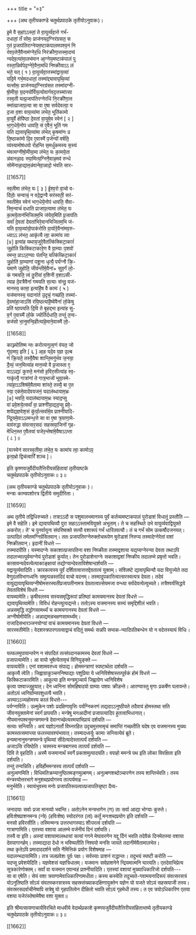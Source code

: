 +++
title = "०३"

+++
(अथ तृतीयकाण्डे चतुर्थप्रपाठके तृतीयोऽनुवाकः)।  

इ॒मे वै स॒हांऽऽस्तां॒ ते वा॒युर्व्य॑वा॒त्ते गर्भ॑-  
दधातां॒ तँ सोमः॒ प्राज॑नयद॒ग्निर॑ग्रसत॒ स  
ए॒तं प्र॒जाप॑तिराग्नेयम॒ष्टाक॑पालमपश्य॒नं नि  
र॑वप॒त्तेनै॒वैनाम॑ग्नेर॒धि निर॑क्रीणा॒त्तस्मा॒दप्य॑  
न्यदेव॒त्या॑मा॒लभ॑मान आ॒ग्नेय॒मष्टाक॑पालं पु  
रस्ता॒न्निर्वपेद॒ग्नेरे॒वैना॒मधि॑ निष्क्रीयाऽऽ ल॑  
भते॒ यत् ( १ ) वा॒युर्व्यवा॒त्तस्मा॑द्वाय॒व्या॑  
यदि॒मे गर्भ॒मदधातां॒ तस्मा॑द्द्यावापृथि॒व्या॑  
यत्सोमः॒ प्राज॑नयद॒ग्निरग्र॑सत तस्मा॑दग्नी-  
षो॒मीया॒ य॒दनयो॑र्विय॒त्योवार्गवद॒त्तस्मांत्सा  
रस्व॒ती यत्प्र॒जाप॑तिरग्नेरधि॑ नि॒रक्री॑णा॒त्त  
स्मा॑त्प्राजाप॒त्या सा वा ए॒षा सर्वदेवत्या॒ य  
द॒जा व॒शा वाय॒व्या॑मा लभेत॒ भूति॑कामो  
वा॒युर्वै क्षेपि॑ष्ठा दे॒वता॑ वा॒युमे॒व स्वेन॑ [ २ ]  
भा॒ग॒धेये॒नोप धावति॒ सं ए॒वैनं॒ भूति॑ गम  
यति द्यावापृथि॒व्या॑मा ल॑भेत् कृ॒षमा॑णः प्र  
ति॒ष्ठाका॑मो दि॒व ए॒वास्मै॑ प॒र्जन्यो॑ वर्षति॒  
व्य॑स्यामोष॑धयो रोहन्ति स॒मर्धु॑कमस्य स॒स्यं  
भ॑वत्यग्नीषो॒मीया॒मा ल॑भेत॒ यः का॒मये॒ता  
न्न॑वानन्ना॒दः स्या॒मित्य॒ग्निनै॒वान्न॒मव॑ रुन्धे  
सोमे॑नान्ना॒द्याम॒न्न॑वानेवा॒न्नादो॒ भ॑वति सार-

[[1657]]

स्व॒तीमा ल॑भेत॒ यः [ ३ ] ई॒श्व॒रो वा॒चो व-  
दि॑तोः॒ सन्वाचं॒ न वदे॒द्वाग्वै सर॑स्वती॒ सर॑-  
स्वतीमे॒व स्वेन॑ भाग॒धेये॒नोप॑ धावति॒ सैवा-  
स्मि॒न्वाचं॑ दधाति प्राजाप॒त्यामा ल॑भेत॒ यः  
का॒मये॒तान॑भिजितम॒भि ज॑येय॒मिति॑ प्र॒जाप॑तिः  
सर्वा॑ दे॒वता॑ देवता॑भिरे॒वानभिजितम॒भि ज॑-  
यति वा॒य॒व्या॑यो॒पाक॑रोति वा॒योरे॒वैना॑मव॒रु-  
ध्याऽऽ ल॑भत॒ आकृ॑त्यै त्वा॒ कामा॑य त्वा  
[४] इत्या॑ह यथाय॒जुरे॒वैतत्कि॑क्किटा॒कारं॑  
जुहोति किक्किटाकारे॒ण वै ग्रा॒म्याः प॒शवो॑  
रमन्त॒ प्राऽऽर॒ण्याः प॑तन्ति॒ यत्कि॑व्किटा॒कारं॑  
जु॒होति॑ ग्रा॒म्याणां पशू॒ना धृत्यै॒ पर्य॑ग्नौ क्रि॒-  
यमाणे जुहोति॒ जीव॑न्तीमे॒वैना॑+ सुव॒र्गं लो॒-  
कं गमयति॒ त्वं तु॒रीया॑ व॒शिनी व॒शाऽसी-  
त्याह दे॒वत्रैवैनां॑ गमयति स॒त्याः स॑न्तु॒ यज॑-  
मानस्य॒ कामा॒ इत्या॑है॒ष वै कामः॑ ( ५ )  
यज॑मानस्य॒ यदाना॑र्त उ॒दृचं॒ गच्छ॑ति॒ तस्मा॑-  
दे॒वमा॑हा॒जाऽसि॑ रयि॒ष्ठत्या॑है॒ष्वे॑वैनां॑ लो॒केषु  
प्रति॑ ष्ठापयति दि॒वि ते बृ॒हद्भा इत्या॑ह सु-  
व॒र्ग ए॒वास्मै॑ लो॒के ज्योति॑र्दधाति॒ तन्तुं॑ त॒न्व-  
न्रज॑सो भा॒नुमन्वि॒हीत्या॑हे॒माने॒वास्मै॑ लो॒-

[[1658]]

काञ्ज्योतिष्म न्तः करोत्यनुल्व॒णं व॑यत॒ जो  
गृ॑वा॒मप॒ इति [ ६ ] आ॒ह यदे॒व य॒ज्ञ उ॒ल्ब  
णं॑ क्रि॒यते॒ तस्यै॒वैषा शान्ति॒मनु॑र्भव ज॒नया॒  
दै॒व्यं॒ जन॒मित्या॑ह मान॒व्यो वै प्र॒जास्ता ए॒  
वाऽऽद्याः॑ कुरुते॒ मन॑सो ह॒विर॒सीत्या॑ह स्व॒-  
गाकृ॑त्यै॒ गात्रा॑णां ते गात्र॒भाजो॑ भूया॒स्मे-  
त्या॑हा॒ऽऽशिष॑मे॒वैतामा शा॑स्ते॒ तस्यै॒ बा ए॒त  
स्या॒ एक॑मे॒वादे॑वयजनं॒ यदाल॑ब्धायाम॒भ्रः  
[७] भवति॒ यदाल॑ब्दायाम॒भ्रः स्याद॒प्सु  
वा॑ प्रवे॒शये॒त्सर्वां॑ वा॒ प्राश्नी॑या॒द्यद॒प्सु प्र॑वे॒-  
शये॑द्यज्ञवेश॒सं कु॑र्या॒त्सर्वामे॒व प्राश्नी॑यादि-  
न्द्रि॒यमे॒वाऽऽत्मन्ध॒त्ते सा वा ए॒षा त्र॒याणा॒मे-  
वाव॑रुद्धा संवत्सर॒सदः॑ सहस्रया॒जिनो॑ गृह-  
मेधिन॒स्त ए॒वैतया॑ यजेर॒न्तेषा॑मे॒वैषाऽऽप्ता  
( ८ )॥

[यत्स्वेन॑ सारस्व॒तीमा॒ ल॑भे॒त॒ यः कामा॑य त्वा॒ कामोऽप॒  
इत्य॒भ्रो द्विच॑त्वारिँ शञ्च ]।

इति कृष्णयजुर्वेदीयतैत्तिरीयसंहितायां तृतीयाष्टके  
चतुर्थप्रपाठके तृतीयोऽनुवाकः॥ ३॥

(अथ तृतीयकाण्डे चतुर्थप्रपाठके तृतीयोऽनुवाकः )।  
मन्त्राः काम्यपशोरत्र द्वितीये समुदीरिताः।

[[1659]]

अथ तृतीये तद्विधिरुच्यते। तत्राऽऽदौ स पशुमालभमानस्य पूर्वं कर्तव्यमष्टाकपालं पुरोडाशं विधातुं प्रस्तौति —  
इमे वै सहेति। इमे द्यावापथिव्यौ पुरा सहाऽऽस्तामवियुक्ते अभूताम्। ते च सहस्थिते उभे वायुर्व्यवाद्वियुक्ते अकरोत्। ते’ च पुनर्वायुना संपरिष्वक्ते सत्यौ वशारूपं गर्भं धारितवत्यौ। तं च गर्भं सोम उत्कर्षौदजनयत्। उत्पादितं तमेतमग्निर्ग्रसितवान्। ततः प्रजापतिरग्नेरुक्तोचरूपेण षुरोडाशं निरुप्य तस्मादेग्नेरेतां वशां निष्क्रीतवान्। इदानीं विधत्ते —  
तस्मादपीति। यस्मादग्नेः सकाशात्प्रजापतिना वशा निष्क्रीता तस्माद्वशाया यद्यप्यग्नेरन्या देवता तथाऽपि तदालभ्मात्पूर्वमाग्नेयं पुरोडाशं कुर्यात्। तेन पुरोडाशेनाग्नेः सकाशाद्वशां निष्क्रीय तदालम्भे प्रषृत्तो भवति।  
कासावन्यदेवत्येत्याकाङ्क्षायां तद्योग्यान्देवताविशेषान्दर्शयति —  
यद्वायुर्व्यवादिति। क्रारकत्वस्य पूर्वं दर्शितत्वात्तत्तद्देवतात्वं युक्तम्। संश्लिष्टे द्यावापृथिन्यौ यदा वियुज्येते तदा वेणुदलविभागध्वनिः समुत्पन्नस्तदिदं वाचो वदनम्। तस्मादुपकारित्वात्सरस्वत्यत्र देवता। तदेवं वायुद्यावापृथिव्यग्नीषोमसरस्वतीप्रजापतीनामत्र देवतात्वात्सेयमजा वन्ध्या सर्वदेवत्येत्युच्यते। तत्रैश्वर्यसिद्धये तेवताविशेषं विधत्ते —  
वायब्यामेति। कृषीवलस्य सस्यसमृद्धिरूपां प्रतिष्ठां कामयमानस्य देवतां विधत्ते —  
द्यावापृथिव्यामेति। विविधं रोहन्त्युत्पद्यन्ते। ततोऽस्य यजमानस्य सस्यं समृद्दिशीलं भवति।  
अन्नसमृद्धि तद्धोगसामर्थ्यं च कामयगानस्य देवतां विधत्ते —  
अग्नीषोमीयेति। अन्नाद्यमन्नभक्षणसामर्थ्यंम्।  
राजादिसभारञ्जनयोग्यां वाचं कामयमानस्य देवतां विधत्ते —  
सारस्वतीमेति। वेदशस्त्रपारगतत्वाद्वाचं वदितुं समर्थः सन्नपि सभाक-न्यादिपतिबन्धेन यो न वदेत्तस्यायं विधिः।

[[1660]]

यत्फलमुपायान्तरेण न संपादितं तत्संपदानकामस्य देवतां विधत्ते —  
प्रजापत्यामेति। आ वायो भूषेत्येतामृचं विनियुङ्क्ते —  
वायव्ययेति। एनां वशामवरुध्य संपाद्य। होममन्त्राणां स्पष्टार्थता दर्शयति —  
आकृत्यै त्वेति। जिह्वाग्राकुञ्चननिष्पाद्याः पशुप्रिया ये ध्वनिविशेषास्तत्पूर्वकं होमं विधत्ते —  
किक्किटाकारमिति। आकूत्या इति मन्त्रमुञ्चार्य जिह्वाग्रेण ध्वनिविशेष  
कृत्वा पश्वाज्जुहुयात्। देन ध्वनिना सोमहिषादयो ग्राम्याः पशवः क्रीडन्ते। आरण्यास्तु मृगाः प्रकर्षेण पलायन्ते। अतोऽयं ध्वनिर्ग्राम्यपशुधत्यै भवति।  
अस्याऽऽज्यहोमस्य कालं विधत्ते---  
पर्यग्नाविति। उल्मुकेन पशोः प्रदक्षिणावृत्तिः पर्यग्निकरणं तद्यदाऽऽनुष्ठीयते तदैवायं होमस्तथा सति जीवनयुक्तामेनां स्वर्गं प्रापयति। मन्त्रेषु मनआदीनां प्रजापत्यादिप हुतत्वाभिधानात्।  
नीयमानपश्वनुमन्त्रणमन्त्रे देवान्गच्छेत्यस्मयाभिप्रायं दर्शयति —  
सत्याः सन्त्विति। अयं यज्ञोऽनार्तो विघ्नरहित उदृचमुत्तमामृचं समाप्तिं गच्छतीति यदेष एव यजमानस्य मुख्यः कामस्तत्समाप्त्या फलस्यावश्यंभावात्। तस्मादध्वर्युः कामाः सन्त्वित्येवं ब्रूते।  
इन्यमानानुमन्त्रणमन्त्रे पृथिव्यां सीदेत्यादेस्तात्पर्यं दर्शयति —  
अजाऽसि रयिष्ठेति। चरमस्य मन्त्रबागस्य तात्पर्यं दर्शयति —  
दिवि ते वृहदिति। अस्मै यजमानार्थं स्वर्गे प्रकाशमुत्पादयति। वपाहो ममन्त्रे पथ इति लोका विवक्षिता इति दर्शयति।  
तन्तुं तन्वन्निति। हविर्होममन्त्रस्य तात्पर्यं दर्शयति —  
अनुल्वणमिति। विधिमतिक्रम्यानुष्ठितमङ्गमुल्बणम्। अनुल्बणशब्दोञ्चारणेन तस्य शान्तिर्भवति। तस्य मंन्त्रस्योत्तरभागे मनुशब्दप्रयोगस्य तात्पर्यमाह —  
मनुर्भवेति। स्वायंभुवस्य मनोः प्रजापतिरूपत्वात्प्रजापतिसृष्टा दैव्य-

[[1661]]

जनादयाः सर्वाः प्रजा मानव्यो भवन्ति। अतोऽनेन मन्त्रभागेन (ण) ताः सर्वा आद्या भोग्याः कुरुते। हविःशेषप्राशनमन्त्र (न्त्रे) (हविःशेष) स्योदरंगत (त्वं) कर्तुं मनःशब्दप्रयोग इति दर्शयति —  
मनसो हविरसीति। तस्मिन्मन्त्र उत्तरभागस्याऽ शीःपरत्वं दर्शयति —  
गात्राणामिति। एतस्या वशाया आलम्भे वर्जनीयं दिनं दर्शयति।  
तस्यै वा इति। अस्यां वशायामालब्धायां सत्यां गगने मेघावरणेन यद्दु र्दिनं भवति तदेवैकं दिनमेतस्या वशाया देवयागानर्हम्। तस्माद्यादा देधो न भविष्यतीति निश्वयो मनसि जायते तदानीमेवैतामालभेत।  
तथा कृतेऽपि प्रमादाददर्शने सति नैमित्तिकं प्रयोग विशेषमाह —  
यदालन्भदायामिति। तत्र जलप्रवेशः पूर्वः पक्षः। सर्वस्याः प्राशनं राद्धान्तः। तदुभयं स्पष्टी करोति —  
यदप्सु प्रवेशयेदिति। यज्ञवेशसं यज्ञत्रिधातम्। यजमानः सर्वप्राशनेने न्द्रियमात्मनि घारयति। एतदेवाभिप्रेत्य सूत्रकारेणोक्तम्। सर्वां वा यजमान एवान्वहं प्राश्नीयादिति। एतस्यां वशायां मुख्याधिकारिजो दर्शयति---  
सा वा एषेति। सेयं वशा त्रयाणामेवाधिकारिणामधीता। कस्य कस्येति तदुच्यते-गवामयनादिरूपं संवत्सरसत्रं योऽनुतिष्ठति सोऽयं संवतस्करसत्रस्य सहस्रसंख्याकदक्षिणायुक्तेन यज्ञेन यो यजते सोऽयं सहस्रयाजी तस्य। संवस्ररसदर्वाचीनेष्वपि सत्रेषु यो गृहपतित्वेन दीक्षितो भवति सोऽयं गृहमेधी तस्य। त एव त्रयोऽधिकारिण एतया वशया यजेरंस्तेषामेवैषा वशा युक्ता॥

इति श्रीमत्सायणाचार्यविरचिते माधवीये वेदार्थप्रकाशे कृष्णयजुर्वेदीयतैत्तिरीयसंहिताभाष्ये तृतीयकाण्डे  
चतुर्थप्रपाठके तृतीयोऽनुवाकः॥ ३॥

[[1662]]
